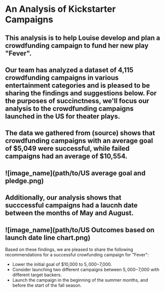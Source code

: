 # An Analysis of Kickstarter Campaigns
This analysis is to help Louise develop and plan a crowdfunding campaign to fund her new play "Fever".
---
Our team has analyzed a dataset of 4,115 crowdfunding campaigns in various entertainment categories and is pleased to be sharing the findings and suggestions below. For the purposes of succinctness, we'll focus our analysis to the crowdfunding campaigns launched in the US for theater plays.
---
The data we gathered from (source) shows that crowdfunding campaigns with an average goal of $5,049 were successful, while failed campaigns had an average of $10,554. 
---
![image_name](path/to/US average goal and pledge.png)
---
Additionally, our analysis shows that succcessful campaigns had a laucnh date between the months of May and August. 
---
![image_name](path/to/US Outcomes based on launch date line chart.png)
---
Based on these findings, we are pleased to share the following recommendations for a successful crowfunding campaign for "Fever":
* Lower the initial goal of $10,000 to $5,000-$7,000.
* Consider launching two different campaigns between $5,000-$7,000 with different target backers. 
* Launch the campaign in the beginning of the summer months, and before the start of the fall season.
